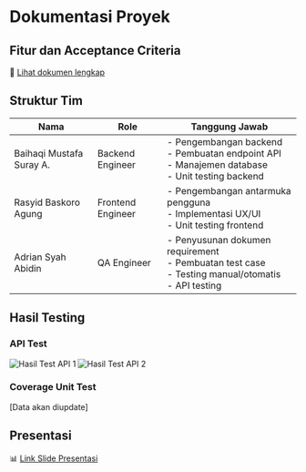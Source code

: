# Dokumentasi Proyek

## Fitur dan Acceptance Criteria
🔗 [Lihat dokumen lengkap](https://docs.google.com/document/d/1YKR-j55tYq64zq93p6ZoHQboYU_ZWMYpQ0wIq7ddiCw/edit?usp=sharing)

## Struktur Tim
| Nama                     | Role             | Tanggung Jawab                              |
|--------------------------|------------------|--------------------------------------------|
| Baihaqi Mustafa Suray A. | Backend Engineer | - Pengembangan backend<br>- Pembuatan endpoint API<br>- Manajemen database<br>- Unit testing backend |
| Rasyid Baskoro Agung     | Frontend Engineer| - Pengembangan antarmuka pengguna<br>- Implementasi UX/UI<br>- Unit testing frontend |
| Adrian Syah Abidin       | QA Engineer      | - Penyusunan dokumen requirement<br>- Pembuatan test case<br>- Testing manual/otomatis<br>- API testing |

## Hasil Testing
### API Test
![Hasil Test API 1](https://github.com/user-attachments/assets/6fc23977-4057-422d-93a8-78fb6fcc159e)
![Hasil Test API 2](https://github.com/user-attachments/assets/7c1aeae8-9af8-4512-ab44-23ca17c620c4)

### Coverage Unit Test
[Data akan diupdate]

## Presentasi
📊 [Link Slide Presentasi](https://www.canva.com/design/DAGnzn318Ks/qYM07eRFXLuhhEY8vPjRIw/edit)
